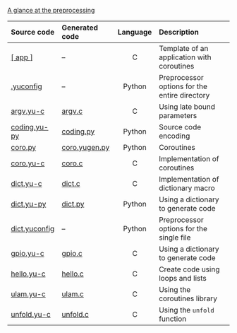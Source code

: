 [A glance at the preprocessing](../../master/doc/glance.md)

Source code                      | Generated code                   | Language | Description
:---                             | :---                             | :---:    | :---
[[ app ]](./app/)                | –                                | C        | Template of an application with coroutines
[.yuconfig](./.yuconfig)         | –                                | Python   | Preprocessor options for the entire directory
[argv.yu-c](./argv.yu-c)         | [argv.c](./argv.c)               | C        | Using late bound parameters
[coding.yu-py](./coding.yu-py)   | [coding.py](./coding.py)         | Python   | Source code encoding
[coro.py](./coro.py)             | [coro.yugen.py](./coro.yugen.py) | Python   | Coroutines
[coro.yu-c](./coro.yu-c)         | [coro.c](./coro.c)               | C        | Implementation of coroutines
[dict.yu-c](./dict.yu-c)         | [dict.c](./dict.c)               | C        | Implementation of dictionary macro
[dict.yu-py](./dict.yu-py)       | [dict.py](./dict.py)             | Python   | Using a dictionary to generate code
[dict.yuconfig](./dict.yuconfig) | –                                | Python   | Preprocessor options for the single file
[gpio.yu-c](./gpio.yu-c)         | [gpio.c](./gpio.c)               | C        | Using a dictionary to generate code
[hello.yu-c](./hello.yu-c)       | [hello.c](./hello.c)             | C        | Create code using loops and lists
[ulam.yu-c](./ulam.yu-c)         | [ulam.c](./ulam.c)               | C        | Using the coroutines library
[unfold.yu-c](./unfold.yu-c)     | [unfold.c](./unfold.c)           | C        | Using the `unfold` function
